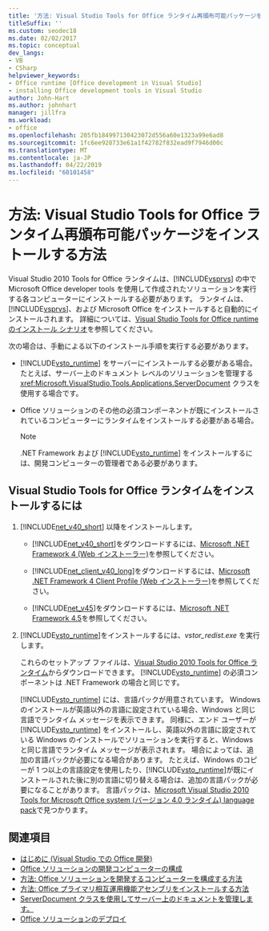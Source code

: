 ```yaml
---
title: '方法: Visual Studio Tools for Office ランタイム再頒布可能パッケージをインストールする方法'
titleSuffix: ''
ms.custom: seodec18
ms.date: 02/02/2017
ms.topic: conceptual
dev_langs:
- VB
- CSharp
helpviewer_keywords:
- Office runtime [Office development in Visual Studio]
- installing Office development tools in Visual Studio
author: John-Hart
ms.author: johnhart
manager: jillfra
ms.workload:
- office
ms.openlocfilehash: 205fb184997130423072d556a60e1323a99e6ad8
ms.sourcegitcommit: 1fc6ee928733e61a1f42782f832ead9f7946d00c
ms.translationtype: MT
ms.contentlocale: ja-JP
ms.lasthandoff: 04/22/2019
ms.locfileid: "60101458"
---
```

# <a name="how-to-install-the-visual-studio-tools-for-office-runtime-redistributable"></a>方法: Visual Studio Tools for Office ランタイム再頒布可能パッケージをインストールする方法
  Visual Studio 2010 Tools for Office ランタイムは、[!INCLUDE[vsprvs](../sharepoint/includes/vsprvs-md.md)] の中で Microsoft Office developer tools を使用して作成されたソリューションを実行する各コンピューターにインストールする必要があります。 ランタイムは、[!INCLUDE[vsprvs](../sharepoint/includes/vsprvs-md.md)]、および Microsoft Office をインストールすると自動的にインストールされます。 詳細については、[Visual Studio Tools for Office runtime のインストール シナリオ](../vsto/visual-studio-tools-for-office-runtime-installation-scenarios.md)を参照してください。

 次の場合は、手動による以下のインストール手順を実行する必要があります。

- [!INCLUDE[vsto_runtime](../vsto/includes/vsto-runtime-md.md)] をサーバーにインストールする必要がある場合。 たとえば、サーバー上のドキュメント レベルのソリューションを管理する <xref:Microsoft.VisualStudio.Tools.Applications.ServerDocument> クラスを使用する場合です。

- Office ソリューションのその他の必須コンポーネントが既にインストールされているコンピューターにランタイムをインストールする必要がある場合。

    > [!NOTE]
    >  .NET Framework および [!INCLUDE[vsto_runtime](../vsto/includes/vsto-runtime-md.md)] をインストールするには、開発コンピューターの管理者である必要があります。

## <a name="to-install-the-visual-studio-tools-for-office-runtime"></a>Visual Studio Tools for Office ランタイムをインストールするには

1. [!INCLUDE[net_v40_short](../sharepoint/includes/net-v40-short-md.md)] 以降をインストールします。

    - [!INCLUDE[net_v40_short](../sharepoint/includes/net-v40-short-md.md)]をダウンロードするには、[Microsoft .NET Framework 4 (Web インストーラー)](http://go.microsoft.com/fwlink/?LinkId=178957)を参照してください。

    - [!INCLUDE[net_client_v40_long](../vsto/includes/net-client-v40-long-md.md)]をダウンロードするには、[Microsoft .NET Framework 4 Client Profile (Web インストーラー)](http://go.microsoft.com/fwlink/?LinkId=178958)を参照してください。

    - [!INCLUDE[net_v45](../vsto/includes/net-v45-md.md)]をダウンロードするには、[Microsoft .NET Framework 4.5](http://www.microsoft.com/download/details.aspx?id=30653)を参照してください。

2. [!INCLUDE[vsto_runtime](../vsto/includes/vsto-runtime-md.md)]をインストールするには、*vstor_redist.exe* を実行します。

     これらのセットアップ ファイルは、[Visual Studio 2010 Tools for Office ランタイム](http://go.microsoft.com/fwlink/?LinkId=140384)からダウンロードできます。 [!INCLUDE[vsto_runtime](../vsto/includes/vsto-runtime-md.md)] の必須コンポーネントは .NET Framework の場合と同じです。

     [!INCLUDE[vsto_runtime](../vsto/includes/vsto-runtime-md.md)] には、言語パックが用意されています。 Windows のインストールが英語以外の言語に設定されている場合、Windows と同じ言語でランタイム メッセージを表示できます。 同様に、エンド ユーザーが [!INCLUDE[vsto_runtime](../vsto/includes/vsto-runtime-md.md)] をインストールし、英語以外の言語に設定されている Windows のインストールでソリューションを実行すると、Windows と同じ言語でランタイム メッセージが表示されます。 場合によっては、追加の言語パックが必要になる場合があります。 たとえば、Windows のコピーが 1 つ以上の言語設定を使用したり、[!INCLUDE[vsto_runtime](../vsto/includes/vsto-runtime-md.md)]が既にインストールされた後に別の言語に切り替える場合は、追加の言語パックが必要になることがあります。 言語パックは、[Microsoft Visual Studio 2010 Tools for Microsoft Office system (バージョン 4.0 ランタイム) language pack](http://go.microsoft.com/fwlink/?LinkId=140386)で見つかります。

## <a name="see-also"></a>関連項目
- [はじめに &#40;Visual Studio での Office 開発&#41;](../vsto/getting-started-office-development-in-visual-studio.md)
- [Office ソリューションの開発コンピューターの構成](../vsto/configuring-a-computer-to-develop-office-solutions.md)
- [方法: Office ソリューションを開発するコンピューターを構成する方法](../vsto/how-to-configure-a-computer-to-develop-office-solutions.md)
- [方法: Office プライマリ相互運用機能アセンブリをインストールする方法](../vsto/how-to-install-office-primary-interop-assemblies.md)
- [ServerDocument クラスを使用してサーバー上のドキュメントを管理します。](../vsto/managing-documents-on-a-server-by-using-the-serverdocument-class.md)
- [Office ソリューションのデプロイ](../vsto/deploying-an-office-solution.md)
